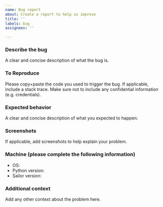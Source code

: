 ```yaml
---
name: Bug report
about: Create a report to help us improve
title: ''
labels: bug
assignees: ''

---
```


### Describe the bug
A clear and concise description of what the bug is.

### To Reproduce
Please copy+paste the code you used to trigger the bug. If applicable, include a stack trace. Make sure not to include any confidential information (e.g. credentials).

### Expected behavior
A clear and concise description of what you expected to happen.

### Screenshots
If applicable, add screenshots to help explain your problem.

### Machine (please complete the following information)
 - OS:
 - Python version: 
 - Sailor version: 

### Additional context
Add any other context about the problem here.
